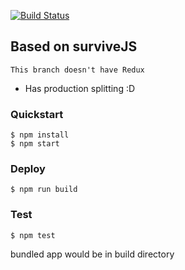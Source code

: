 [![Build Status](https://travis-ci.org/sen-team8/da-dash.svg?branch=master)](https://travis-ci.org/sen-team8/da-dash)

## Based on surviveJS

`This branch doesn't have Redux`

* Has production splitting :D

### Quickstart
    $ npm install
    $ npm start

### Deploy
    $ npm run build

### Test
    $ npm test

bundled app would be in build directory
